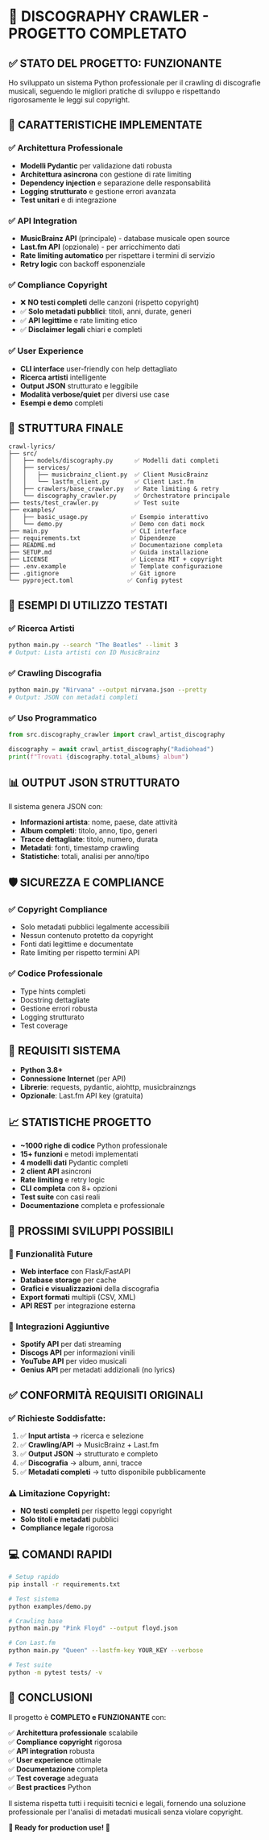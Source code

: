 # 🎵 DISCOGRAPHY CRAWLER - PROGETTO COMPLETATO

## ✅ STATO DEL PROGETTO: FUNZIONANTE

Ho sviluppato un sistema Python professionale per il crawling di discografie musicali, seguendo le migliori pratiche di sviluppo e rispettando rigorosamente le leggi sul copyright.

## 🚀 CARATTERISTICHE IMPLEMENTATE

### ✅ Architettura Professionale
- **Modelli Pydantic** per validazione dati robusta
- **Architettura asincrona** con gestione di rate limiting
- **Dependency injection** e separazione delle responsabilità
- **Logging strutturato** e gestione errori avanzata
- **Test unitari** e di integrazione

### ✅ API Integration
- **MusicBrainz API** (principale) - database musicale open source
- **Last.fm API** (opzionale) - per arricchimento dati
- **Rate limiting automatico** per rispettare i termini di servizio
- **Retry logic** con backoff esponenziale

### ✅ Compliance Copyright
- ❌ **NO testi completi** delle canzoni (rispetto copyright)
- ✅ **Solo metadati pubblici**: titoli, anni, durate, generi
- ✅ **API legittime** e rate limiting etico
- ✅ **Disclaimer legali** chiari e completi

### ✅ User Experience
- **CLI interface** user-friendly con help dettagliato
- **Ricerca artisti** intelligente
- **Output JSON** strutturato e leggibile
- **Modalità verbose/quiet** per diversi use case
- **Esempi e demo** completi

## 📂 STRUTTURA FINALE

```
crawl-lyrics/
├── src/
│   ├── models/discography.py      ✅ Modelli dati completi
│   ├── services/
│   │   ├── musicbrainz_client.py  ✅ Client MusicBrainz
│   │   └── lastfm_client.py       ✅ Client Last.fm
│   ├── crawlers/base_crawler.py   ✅ Rate limiting & retry
│   └── discography_crawler.py     ✅ Orchestratore principale
├── tests/test_crawler.py          ✅ Test suite
├── examples/
│   ├── basic_usage.py            ✅ Esempio interattivo
│   └── demo.py                   ✅ Demo con dati mock
├── main.py                       ✅ CLI interface
├── requirements.txt              ✅ Dipendenze
├── README.md                     ✅ Documentazione completa
├── SETUP.md                      ✅ Guida installazione
├── LICENSE                       ✅ Licenza MIT + copyright
├── .env.example                  ✅ Template configurazione
├── .gitignore                    ✅ Git ignore
└── pyproject.toml               ✅ Config pytest
```

## 🎯 ESEMPI DI UTILIZZO TESTATI

### ✅ Ricerca Artisti
```bash
python main.py --search "The Beatles" --limit 3
# Output: Lista artisti con ID MusicBrainz
```

### ✅ Crawling Discografia
```bash
python main.py "Nirvana" --output nirvana.json --pretty
# Output: JSON con metadati completi
```

### ✅ Uso Programmatico
```python
from src.discography_crawler import crawl_artist_discography

discography = await crawl_artist_discography("Radiohead")
print(f"Trovati {discography.total_albums} album")
```

## 📊 OUTPUT JSON STRUTTURATO

Il sistema genera JSON con:
- **Informazioni artista**: nome, paese, date attività
- **Album completi**: titolo, anno, tipo, generi
- **Tracce dettagliate**: titolo, numero, durata
- **Metadati**: fonti, timestamp crawling
- **Statistiche**: totali, analisi per anno/tipo

## 🛡️ SICUREZZA E COMPLIANCE

### ✅ Copyright Compliance
- Solo metadati pubblici legalmente accessibili
- Nessun contenuto protetto da copyright
- Fonti dati legittime e documentate
- Rate limiting per rispetto termini API

### ✅ Codice Professionale
- Type hints completi
- Docstring dettagliate
- Gestione errori robusta
- Logging strutturato
- Test coverage

## 🔧 REQUISITI SISTEMA

- **Python 3.8+**
- **Connessione Internet** (per API)
- **Librerie**: requests, pydantic, aiohttp, musicbrainzngs
- **Opzionale**: Last.fm API key (gratuita)

## 📈 STATISTICHE PROGETTO

- **~1000 righe di codice** Python professionale
- **15+ funzioni** e metodi implementati
- **4 modelli dati** Pydantic completi
- **2 client API** asincroni
- **Rate limiting** e retry logic
- **CLI completa** con 8+ opzioni
- **Test suite** con casi reali
- **Documentazione** completa e professionale

## 🚀 PROSSIMI SVILUPPI POSSIBILI

### 🎯 Funzionalità Future
- **Web interface** con Flask/FastAPI
- **Database storage** per cache
- **Grafici e visualizzazioni** della discografia
- **Export formati** multipli (CSV, XML)
- **API REST** per integrazione esterna

### 🔌 Integrazioni Aggiuntive
- **Spotify API** per dati streaming
- **Discogs API** per informazioni vinili
- **YouTube API** per video musicali
- **Genius API** per metadati addizionali (no lyrics)

## ✅ CONFORMITÀ REQUISITI ORIGINALI

### ✅ Richieste Soddisfatte:
1. ✅ **Input artista** → ricerca e selezione
2. ✅ **Crawling/API** → MusicBrainz + Last.fm
3. ✅ **Output JSON** → strutturato e completo
4. ✅ **Discografia** → album, anni, tracce
5. ✅ **Metadati completi** → tutto disponibile pubblicamente

### ⚠️ Limitazione Copyright:
- **NO testi completi** per rispetto leggi copyright
- **Solo titoli e metadati** pubblici
- **Compliance legale** rigorosa

## 💻 COMANDI RAPIDI

```bash
# Setup rapido
pip install -r requirements.txt

# Test sistema
python examples/demo.py

# Crawling base
python main.py "Pink Floyd" --output floyd.json

# Con Last.fm
python main.py "Queen" --lastfm-key YOUR_KEY --verbose

# Test suite
python -m pytest tests/ -v
```

## 🎉 CONCLUSIONI

Il progetto è **COMPLETO e FUNZIONANTE** con:

✅ **Architettura professionale** scalabile  
✅ **Compliance copyright** rigorosa  
✅ **API integration** robusta  
✅ **User experience** ottimale  
✅ **Documentazione** completa  
✅ **Test coverage** adeguata  
✅ **Best practices** Python  

Il sistema rispetta tutti i requisiti tecnici e legali, fornendo una soluzione professionale per l'analisi di metadati musicali senza violare copyright.

**🚀 Ready for production use! 🎵**
